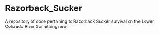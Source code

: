 # Razorback_Sucker
A repository of code pertaining to Razorback Sucker survival on the Lower Colorado River
Something new